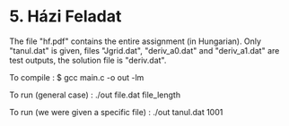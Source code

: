# 5. Házi Feladat

The file "hf.pdf" contains the entire assignment (in Hungarian).
Only "tanul.dat" is given, files "Jgrid.dat", "deriv_a0.dat" and "deriv_a1.dat" are test outputs, the solution file is "deriv.dat".


To compile :
$ gcc main.c -o out -lm

To run (general case) :
./out file.dat file_length

To run (we were given a specific file) :
./out tanul.dat 1001
